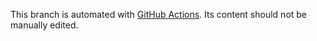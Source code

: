 
This branch is automated with [GitHub Actions][github-actions]. Its content should not be manually edited.

[github-actions]: https://github.com/features/actions  
    